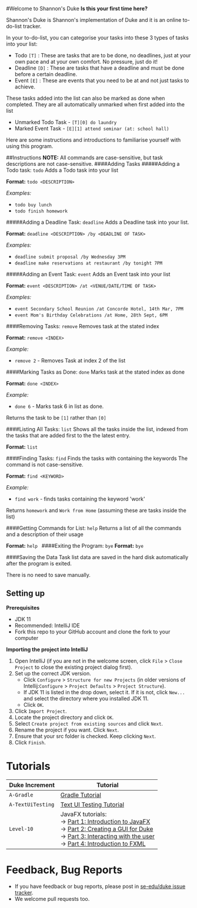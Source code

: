 #Welcome to Shannon's Duke
**Is this your first time here?**

Shannon's Duke is Shannon's implementation of Duke and it is an online to-do-list tracker.

In your to-do-list, you can categorise your tasks into these 3 types of tasks into your list:
* Todo `[T]` : These are tasks that are to be done, no deadlines, just at your own pace and at your own comfort. No pressure, just do it!
* Deadline `[D]` : These are tasks that have a deadline and must be done before a certain deadline.
* Event `[E]` : These are events that you need to be at and not just tasks to achieve.

These tasks added into the list can also be marked as done when completed. They are all automatically unmarked when first added into the list
* Unmarked Todo Task - `[T][0] do laundry`
* Marked Event Task - `[E][1] attend seminar (at: school hall)`

Here are some instructions and introductions to familiarise yourself with using this program.

##Instructions
**NOTE:** All commands are case-sensitive, but task descriptions are not case-sensitive.
####Adding Tasks
#####Adding a Todo task: `todo`
Adds a Todo task into your list

**Format:** `todo <DESCRIPTION>`

*Examples:*
* `todo buy lunch`
* `todo finish homework`

#####Adding a Deadline Task: `deadline`
Adds a Deadline task into your list.

**Format:** `deadline <DESCRIPTION> /by <DEADLINE OF TASK>`

*Examples:*
* `deadline submit proposal /by Wednesday 3PM`
* `deadline make reservations at restaurant /by tonight 7PM`

#####Adding an Event Task: `event`
Adds an Event task into your list

**Format:** `event <DESCRIPTION> /at <VENUE/DATE/TIME OF TASK>`

*Examples:*
* `event Secondary School Reunion /at Concorde Hotel, 14th Mar, 7PM`
* `event Mom's Birthday Celebrations /at Home, 28th Sept, 6PM`

####Removing Tasks: `remove`
Removes task at the stated index

**Format:** `remove <INDEX>`

*Example:*
* `remove 2` - Removes Task at index 2 of the list

####Marking Tasks as Done: `done`
Marks task at the stated index as done

**Format:** `done <INDEX>`

*Example:*
* `done 6` - Marks task 6 in list as done.

Returns the task to be `[1]` rather than `[0]`

####Listing All Tasks: `list`
Shows all the tasks inside the list, indexed from the tasks that are added first to the the latest entry.

**Format:** `list`

####Finding Tasks: `find`
Finds the tasks with containing the keywords
The command is not case-sensitive.

**Format:** `find <KEYWORD>`

*Example:*
* `find work` - finds tasks containing the keyword 'work'

Returns `homework` and `Work from Home` (assuming these are tasks inside the list)

####Getting Commands for List: `help`
Returns a list of all the commands and a description of their usage

**Format:** `help
`
####Exiting the Program: `bye`
**Format:** `bye`

####Saving the Data
Task list data are saved in the hard disk automatically after the program is exited.

There is no need to save manually.



## Setting up

**Prerequisites**

* JDK 11
* Recommended: IntelliJ IDE
* Fork this repo to your GitHub account and clone the fork to your computer

**Importing the project into IntelliJ**

1. Open IntelliJ (if you are not in the welcome screen, click `File` > `Close Project` to close the existing project dialog first).
1. Set up the correct JDK version.
   * Click `Configure` > `Structure for new Projects` (in older versions of Intellij:`Configure` > `Project Defaults` > `Project Structure`).
   * If JDK 11 is listed in the drop down, select it. If it is not, click `New...` and select the directory where you installed JDK 11.
   * Click `OK`.
1. Click `Import Project`.
1. Locate the project directory and click `OK`.
1. Select `Create project from existing sources` and click `Next`.
1. Rename the project if you want. Click `Next`.
1. Ensure that your src folder is checked. Keep clicking `Next`.
1. Click `Finish`.

# Tutorials 

Duke Increment | Tutorial
---------------|---------------
`A-Gradle` | [Gradle Tutorial](tutorials/gradleTutorial.md)
`A-TextUiTesting` | [Text UI Testing Tutorial](tutorials/textUiTestingTutorial.md)
`Level-10` | JavaFX tutorials:<br>→ [Part 1: Introduction to JavaFX][fx1]<br>→ [Part 2: Creating a GUI for Duke][fx2]<br>→ [Part 3: Interacting with the user][fx3]<br>→ [Part 4: Introduction to FXML][fx4]

[fx1]: <tutorials/javaFxTutorialPart1.md>
[fx2]: <tutorials/javaFxTutorialPart2.md>
[fx3]: <tutorials/javaFxTutorialPart3.md>
[fx4]: <tutorials/javaFxTutorialPart4.md>

# Feedback, Bug Reports

* If you have feedback or bug reports, please post in [se-edu/duke issue tracker](https://github.com/se-edu/duke/issues).
* We welcome pull requests too.